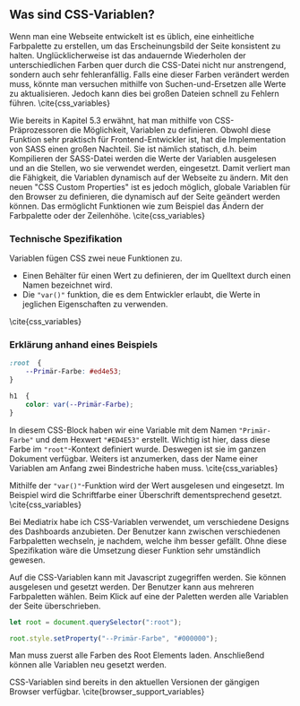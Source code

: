 ## Was sind CSS-Variablen?

Wenn man eine Webseite entwickelt ist es üblich, eine einheitliche Farbpalette zu erstellen, um das Erscheinungsbild der Seite konsistent zu halten. Unglücklicherweise ist das andauernde Wiederholen der unterschiedlichen Farben quer durch die CSS-Datei nicht nur anstrengend, sondern auch sehr fehleranfällig. Falls eine dieser Farben verändert werden muss, könnte man versuchen mithilfe von Suchen-und-Ersetzen alle Werte zu aktualisieren. Jedoch kann dies bei großen Dateien schnell zu Fehlern führen. \cite{css_variables}

Wie bereits in Kapitel 5.3 erwähnt, hat man mithilfe von CSS-Präprozessoren die Möglichkeit, Variablen zu definieren. Obwohl diese Funktion sehr praktisch für Frontend-Entwickler ist, hat die Implementation von SASS einen großen Nachteil. Sie ist nämlich statisch, d.h. beim Kompilieren der SASS-Datei werden die Werte der Variablen ausgelesen und an die Stellen, wo sie verwendet werden, eingesetzt. Damit verliert man die Fähigkeit, die Variablen dynamisch auf der Webseite zu ändern. Mit den neuen "CSS Custom Properties" ist es jedoch möglich, globale Variablen für den Browser zu definieren, die dynamisch auf der Seite geändert werden können. Das ermöglicht Funktionen wie zum Beispiel das Ändern der Farbpalette oder der Zeilenhöhe. \cite{css_variables}

### Technische Spezifikation

Variablen fügen CSS zwei neue Funktionen zu.

*   Einen Behälter für einen Wert zu definieren, der im Quelltext durch einen Namen bezeichnet wird.
*   Die `"var()"` funktion, die es dem Entwickler erlaubt, die Werte in jeglichen Eigenschaften zu verwenden.

\cite{css_variables}

### Erklärung anhand eines Beispiels

```css
:root  {
	--Primär-Farbe: #ed4e53;
}

h1  {
	color: var(--Primär-Farbe);
}
```

In diesem CSS-Block haben wir eine Variable mit dem Namen `"Primär-Farbe"` und dem Hexwert `"#ED4E53"` erstellt. Wichtig ist hier, dass diese Farbe im `"root"`-Kontext definiert wurde. Deswegen ist sie im ganzen Dokument verfügbar. Weiters ist anzumerken, dass der Name einer Variablen am Anfang zwei Bindestriche haben muss. \cite{css_variables}

Mithilfe der `"var()"`-Funktion wird der Wert ausgelesen und eingesetzt. Im Beispiel wird die Schriftfarbe einer Überschrift dementsprechend gesetzt. \cite{css_variables}

Bei Mediatrix habe ich CSS-Variablen verwendet, um verschiedene Designs des Dashboards anzubieten. Der Benutzer kann zwischen verschiedenen Farbpaletten wechseln, je nachdem, welche ihm besser gefällt. Ohne diese Spezifikation wäre die Umsetzung dieser Funktion sehr umständlich gewesen.

Auf die CSS-Variablen kann mit Javascript zugegriffen werden. Sie können ausgelesen und gesetzt werden. Der Benutzer kann aus mehreren Farbpaletten wählen. Beim Klick auf eine der Paletten werden alle Variablen der Seite überschrieben.

```javascript
let root = document.querySelector(":root");

root.style.setProperty("--Primär-Farbe", "#000000");
```

Man muss zuerst alle Farben des Root Elements laden. Anschließend können alle Variablen neu gesetzt werden.

CSS-Variablen sind bereits in den aktuellen Versionen der gängigen Browser verfügbar. \cite{browser_support_variables}
